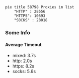 
```mermaid
pie title 58798 Proxies in list
    "HTTP" : 28556
    "HTTPS": 10593
    "SOCKS" : 28018
```

### Some Info
#### Average Timeout

- mixed: 3.7s
- http: 2.0s
- https: 8.2s
- socks: 5.6s